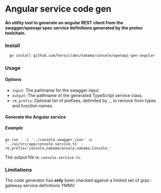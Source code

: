 Angular service code gen
=======

#### An utility tool to generate an angular REST client from the swagger/openapi spec service definitions generated by the protoc toolchain.


### Install
```sh
  go install github.com/heroiclabs/nakama/console/openapi-gen-angular
```
### Usage

#### Options

* `input`: The pathname for the swagger input.
* `output`: The pathname of the generated TypeScript service class.
* `rm_prefix`: Optional list of prefixes, delimited by `,`, to remove from types and function names.
#### Generate the Angular service
##### Example
```shell
go run . -i '../console.swagger.json' -o '../ui/src/app/console.service.ts' -rm_prefix='console,nakamaconsole,nakama,Console_'
```

The output file is: `console.service.ts`.

### Limitations

The code generator has __only__ been checked against a limited set of grpc-gateway service definitions YMMV.
